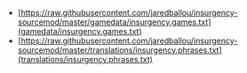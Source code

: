  * [https://raw.githubusercontent.com/jaredballou/insurgency-sourcemod/master/gamedata/insurgency.games.txt](gamedata/insurgency.games.txt)
 * [https://raw.githubusercontent.com/jaredballou/insurgency-sourcemod/master/translations/insurgency.phrases.txt](translations/insurgency.phrases.txt)
